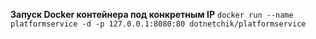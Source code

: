 **Запуск Docker контейнера под конкретным IP**
`docker run --name platformservice -d -p 127.0.0.1:8080:80 dotnetchik/platformservice`